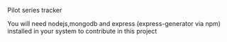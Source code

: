Pilot series tracker 

You will need nodejs,mongodb and express (express-generator via npm) installed in your system to contribute in this project
